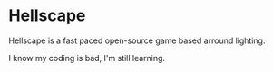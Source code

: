 # Hellscape
Hellscape is a fast paced open-source game based arround lighting.

I know my coding is bad, I'm still learning.

